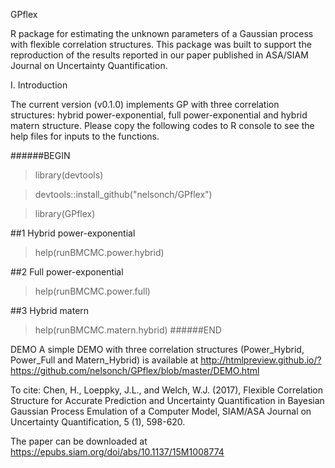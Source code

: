 GPflex

R package for estimating the unknown parameters of a Gaussian process with flexible correlation structures. This package was built to support the reproduction of the results reported in our paper published in ASA/SIAM Journal on Uncertainty Quantification.  

I. Introduction

The current version (v0.1.0) implements GP with three correlation structures: hybrid power-exponential, full power-exponential and hybrid matern structure. Please copy the following codes to R console to see the help files for inputs to the functions.

######BEGIN

>library(devtools)

>devtools::install_github("nelsonch/GPflex")

>library(GPflex)

##1 Hybrid power-exponential

>help(runBMCMC.power.hybrid)

##2 Full power-exponential

>help(runBMCMC.power.full)

##3 Hybrid matern

>help(runBMCMC.matern.hybrid)
######END

DEMO
A simple DEMO with three correlation structures (Power_Hybrid, Power_Full and Matern_Hybrid) is available at http://htmlpreview.github.io/?https://github.com/nelsonch/GPflex/blob/master/DEMO.html

To cite: Chen, H., Loeppky, J.L., and Welch, W.J. (2017), Flexible Correlation Structure for Accurate Prediction and Uncertainty Quantification in Bayesian Gaussian Process Emulation of a Computer Model, SIAM/ASA Journal on Uncertainty Quantification, 5 (1), 598-620.

The paper can be downloaded at https://epubs.siam.org/doi/abs/10.1137/15M1008774
